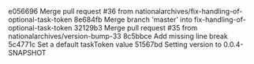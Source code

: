 e056696 Merge pull request #36 from nationalarchives/fix-handling-of-optional-task-token
8e684fb Merge branch 'master' into fix-handling-of-optional-task-token
32129b3 Merge pull request #35 from nationalarchives/version-bump-33
8c5bbce Add missing line break
5c4771c Set a default taskToken value
51567bd Setting version to 0.0.4-SNAPSHOT
